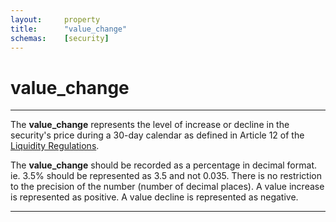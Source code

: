 ```yaml
---
layout:		property
title:		"value_change"
schemas:	[security]
---
```


# value_change

---

The **value_change** represents the level of increase or decline in the security's price during a 30-day calendar as defined in Article 12 of the [Liquidity Regulations][lcr].

The **value_change** should be recorded as a percentage in decimal format. ie. 3.5% should be represented as 3.5 and not 0.035. There is no restriction to the precision of the number (number of decimal places). A value increase is represented as positive. A value decline is represented as negative.

---
[lcr]:  http://eur-lex.europa.eu/legal-content/EN/TXT/?uri=CELEX%3A32015R0061